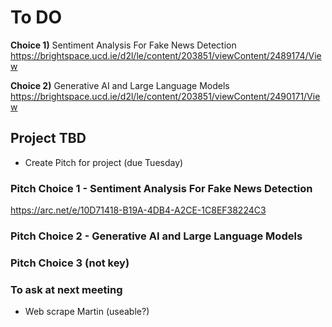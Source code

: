 # To DO

**Choice 1)**
Sentiment Analysis For Fake News Detection https://brightspace.ucd.ie/d2l/le/content/203851/viewContent/2489174/View

**Choice 2)**
Generative AI and Large Language Models  https://brightspace.ucd.ie/d2l/le/content/203851/viewContent/2490171/View

## Project TBD
- Create Pitch for project (due Tuesday)


### Pitch Choice 1 - Sentiment Analysis For Fake News Detection
https://arc.net/e/10D71418-B19A-4DB4-A2CE-1C8EF38224C3
### Pitch Choice 2 - Generative AI and Large Language Models 

### Pitch Choice 3 (not key)




### To ask at next meeting
- Web scrape Martin (useable?)
